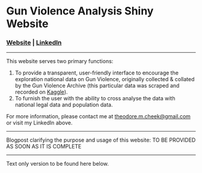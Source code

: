 # Gun Violence Analysis Shiny Website

### [Website](https://theodorecheek.shinyapps.io/GunViolence) | [LinkedIn](https://www.linkedin.com/in/theodorecheek)

---------------------------------------------------

This website serves two primary functions: 
1) To provide a transparent, user-friendly interface to encourage the exploration national data on Gun Violence, originally collected & collated by the Gun Violence Archive (this particular data was scraped and recorded on [Kaggle](https://www.kaggle.com/jameslko/gun-violence-data)). 
2) To furnish the user with the ability to cross analyse the data with national legal data and population data. 

For more information, please contact me at theodore.m.cheek@gmail.com or visit my LinkedIn above.

---------------------------------------------------
Blogpost clarifying the purpose and usage of this website:
TO BE PROVIDED AS SOON AS IT IS COMPLETE

---------------------------------------------------
Text only version to be found here below.
